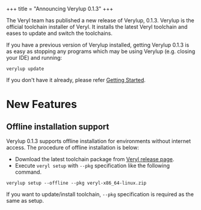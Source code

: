 +++
title = "Announcing Verylup 0.1.3"
+++

The Veryl team has published a new release of Verylup, 0.1.3.
Verylup is the official toolchain installer of Veryl.
It installs the latest Veryl toolchain and eases to update and switch the toolchains.

If you have a previous version of Verylup installed, getting Verylup 0.1.3 is as easy as stopping any programs which may be using Verylup (e.g. closing your IDE) and running:

```
verylup update
```

If you don't have it already, please refer [Getting Started](https://doc.veryl-lang.org/book/03_getting_started/01_installation.html).

# New Features

## Offline installation support

Verylup 0.1.3 supports offline installation for environments without internet access.
The procedure of offline installation is below:

* Download the latest toolchain package from [Veryl release page](https://github.com/veryl-lang/veryl/releases).
* Execute `veryl setup` with `--pkg` specification like the following command.

```
verylup setup --offline --pkg veryl-x86_64-linux.zip
```

If you want to update/install toolchain, `--pkg` specification is required as the same as setup.
